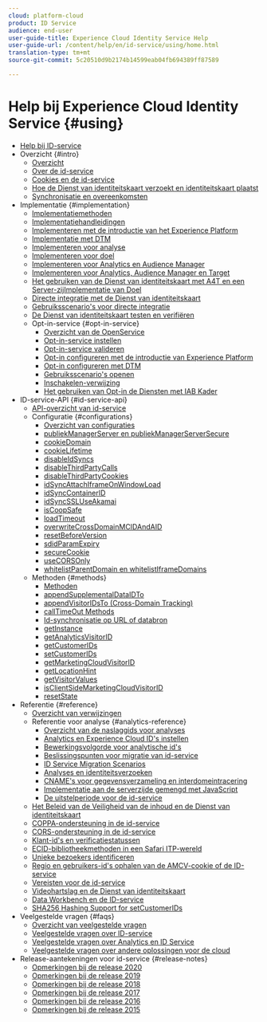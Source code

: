 ```yaml
---
cloud: platform-cloud
product: ID Service
audience: end-user
user-guide-title: Experience Cloud Identity Service Help
user-guide-url: /content/help/en/id-service/using/home.html
translation-type: tm+mt
source-git-commit: 5c20510d9b2174b14599eab04fb694389ff87589

---
```



# Help bij Experience Cloud Identity Service {#using}

+ [Help bij ID-service](home.md)
+ Overzicht {#intro}
   + [Overzicht](introduction/overview.md)
   + [Over de id-service](introduction/about-id-service.md)
   + [Cookies en de id-service](introduction/cookies.md)
   + [Hoe de Dienst van identiteitskaart verzoekt en identiteitskaart plaatst](introduction/id-request.md)
   + [Synchronisatie en overeenkomsten](introduction/match-rates.md)
+ Implementatie {#implementation}
   + [Implementatiemethoden](implementation-guides/implementation-methods.md)
   + [Implementatiehandleidingen](implementation-guides/implementation-guides.md)
   + [Implementeren met de introductie van het Experience Platform](implementation-guides/ecid-implement-with-launch.md)
   + [Implementatie met DTM](implementation-guides/standard.md)
   + [Implementeren voor analyse](implementation-guides/setup-analytics.md)
   + [Implementeren voor doel](implementation-guides/setup-target.md)
   + [Implementeren voor Analytics en Audience Manager](implementation-guides/setup-aam-analytics.md)
   + [Implementeren voor Analytics, Audience Manager en Target](implementation-guides/setup-aam-analytics-target.md)
   + [Het gebruiken van de Dienst van identiteitskaart met A4T en een Server-zijImplementatie van Doel](implementation-guides/ecid-a4t-target.md)
   + [Directe integratie met de Dienst van identiteitskaart](implementation-guides/direct-integration.md)
   + [Gebruiksscenario&#39;s voor directe integratie](implementation-guides/direct-integration-examples.md)
   + [De Dienst van identiteitskaart testen en verifiëren](implementation-guides/test-verify.md)
   + Opt-in-service {#opt-in-service}
      + [Overzicht van de OpenService](implementation-guides/opt-in-service/optin-overview.md)
      + [Opt-in-service instellen](implementation-guides/opt-in-service/getting-started.md)
      + [Opt-in-service valideren](implementation-guides/opt-in-service/testing-optin-and-iab-plugin.md)
      + [Opt-in configureren met de introductie van Experience Platform](implementation-guides/opt-in-service/launch.md)
      + [Opt-in configureren met DTM](implementation-guides/opt-in-service/optin-dtm.md)
      + [Gebruiksscenario&#39;s openen](implementation-guides/opt-in-service/use-cases.md)
      + [Inschakelen-verwijzing](implementation-guides/opt-in-service/api.md)
      + [Het gebruiken van Opt-in de Diensten met IAB Kader](implementation-guides/opt-in-service/iab.md)
+ ID-service-API {#id-service-api}
   + [API-overzicht van id-service](library/library.md)
   + Configuratie {#configurations}
      + [Overzicht van configuraties](library/function-vars/function-vars.md)
      + [publiekManagerServer en publiekManagerServerSecure](library/function-vars/subdomain-config.md)
      + [cookieDomain](library/function-vars/cookiedomain.md)
      + [cookieLifetime](library/function-vars/cookielifetime.md)
      + [disableIdSyncs](library/function-vars/disableidsync.md)
      + [disableThirdPartyCalls](library/function-vars/disablethirdpartycalls.md)
      + [disableThirdPartyCookies](library/function-vars/disable-cookies.md)
      + [idSyncAttachIframeOnWindowLoad](library/function-vars/idsyncattachiframeonwindowload.md)
      + [idSyncContainerID](library/function-vars/idsyncontainerid.md)
      + [idSyncSSLUseAkamai](library/function-vars/idsyncssluseakamai.md)
      + [isCoopSafe](library/function-vars/coopsafe.md)
      + [loadTimeout](library/function-vars/loadtimeout.md)
      + [overwriteCrossDomainMCIDAndAID](library/function-vars/overwrite-visitor-id.md)
      + [resetBeforeVersion](library/function-vars/resetbeforeversion.md)
      + [sdidParamExpiry](library/function-vars/sdidparamexpiry.md)
      + [secureCookie](library/function-vars/securecookie.md)
      + [useCORSOnly](library/function-vars/use-cors-only.md)
      + [whitelistParentDomain en whitelistIframeDomains](library/function-vars/whitelistdomain.md)
   + Methoden {#methods}
      + [Methoden](library/get-set/get-set.md)
      + [appendSupplementalDataIDTo](library/get-set/appendsupplementaldataidto.md)
      + [appendVisitorIDsTo (Cross-Domain Tracking)](library/get-set/appendvisitorid.md)
      + [callTimeOut Methods](library/get-set/timeout-functions.md)
      + [Id-synchronisatie op URL of databron](library/get-set/idsync.md)
      + [getInstance](library/get-set/getinstance.md)
      + [getAnalyticsVisitorID](library/get-set/getanalyticsvisitorid.md)
      + [getCustomerIDs](library/get-set/getcustomerids.md)
      + [setCustomerIDs](library/get-set/setcustomerids.md)
      + [getMarketingCloudVisitorID](library/get-set/getmcvid.md)
      + [getLocationHint](library/get-set/getlocationhint.md)
      + [getVisitorValues](library/get-set/getvisitorvalues.md)
      + [isClientSideMarketingCloudVisitorID](library/get-set/client-side-id.md)
      + [resetState](library/get-set/resetstate.md)
+ Referentie {#reference}
   + [Overzicht van verwijzingen](reference/reference.md)
   + Referentie voor analyse {#analytics-reference}
      + [Overzicht van de naslaggids voor analyses](reference/analytics-reference/analytics-reference.md)
      + [Analytics en Experience Cloud ID&#39;s instellen](reference/analytics-reference/analytics-ids.md)
      + [Bewerkingsvolgorde voor analytische id&#39;s](reference/analytics-reference/analytics-order-of-operations.md)
      + [Beslissingspunten voor migratie van id-service](reference/analytics-reference/migration-decisions.md)
      + [ID Service Migration Scenarios](reference/analytics-reference/migration-scenarios.md)
      + [Analyses en identiteitsverzoeken](reference/analytics-reference/legacy-analytics.md)
      + [CNAME&#39;s voor gegevensverzameling en interdomeintracering](reference/analytics-reference/cname.md)
      + [Implementatie aan de serverzijde gemengd met JavaScript](reference/analytics-reference/server-side.md)
      + [De uitstelperiode voor de id-service](reference/analytics-reference/grace-period.md)
   + [Het Beleid van de Veiligheid van de inhoud en de Dienst van identiteitskaart](reference/csp.md)
   + [COPPA-ondersteuning in de id-service](reference/coppa.md)
   + [CORS-ondersteuning in de id-service](reference/cors.md)
   + [Klant-id&#39;s en verificatiestatussen](reference/authenticated-state.md)
   + [ECID-bibliotheekmethoden in een Safari ITP-wereld](reference/ecid-library-methods.md)
   + [Unieke bezoekers identificeren](reference/unique-vis-method.md)
   + [Regio en gebruikers-id&#39;s ophalen van de AMCV-cookie of de ID-service](reference/regions.md)
   + [Vereisten voor de id-service](reference/requirements.md)
   + [Videohartslag en de Dienst van identiteitskaart](reference/heartbeat.md)
   + [Data Workbench en de ID-service](reference/dwb.md)
   + [SHA256 Hashing Support for setCustomerIDs](reference/hashing-support.md)
+ Veelgestelde vragen {#faqs}
   + [Overzicht van veelgestelde vragen](faq-intro/faq-intro.md)
   + [Veelgestelde vragen over ID-service](faq-intro/faq.md)
   + [Veelgestelde vragen over Analytics en ID Service](faq-intro/analytics-faq.md)
   + [Veelgestelde vragen over andere oplossingen voor de cloud](faq-intro/other-faq.md)
+ Release-aantekeningen voor id-service {#release-notes}
   + [Opmerkingen bij de release 2020](release-notes/release-notes.md)
   + [Opmerkingen bij de release 2019](release-notes/notes-2019.md)
   + [Opmerkingen bij de release 2018](release-notes/notes-2018.md)
   + [Opmerkingen bij de release 2017](release-notes/notes-2017.md)
   + [Opmerkingen bij de release 2016](release-notes/notes-2016.md)
   + [Opmerkingen bij de release 2015](release-notes/notes-2015.md)
